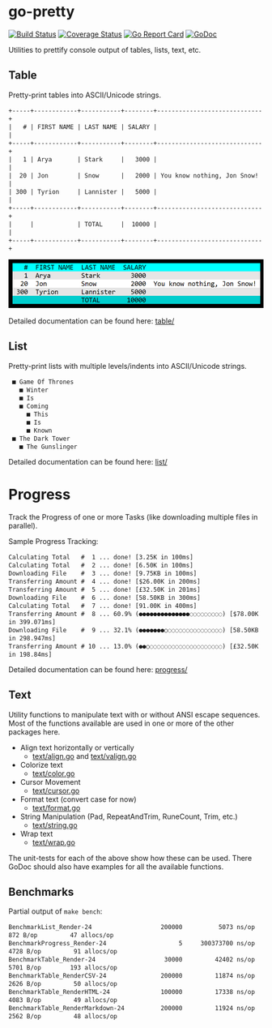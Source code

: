 # go-pretty

[![Build Status](https://travis-ci.com/jedib0t/go-pretty.svg?branch=master)](https://travis-ci.com/jedib0t/go-pretty)
[![Coverage Status](https://coveralls.io/repos/github/jedib0t/go-pretty/badge.svg?branch=master)](https://coveralls.io/github/jedib0t/go-pretty?branch=master)
[![Go Report Card](https://goreportcard.com/badge/github.com/jedib0t/go-pretty)](https://goreportcard.com/report/github.com/jedib0t/go-pretty)
[![GoDoc](https://godoc.org/github.com/jedib0t/go-pretty?status.svg)](https://godoc.org/github.com/jedib0t/go-pretty)


Utilities to prettify console output of tables, lists, text, etc.

## Table

Pretty-print tables into ASCII/Unicode strings.

```
+-----+------------+-----------+--------+-----------------------------+
|   # | FIRST NAME | LAST NAME | SALARY |                             |
+-----+------------+-----------+--------+-----------------------------+
|   1 | Arya       | Stark     |   3000 |                             |
|  20 | Jon        | Snow      |   2000 | You know nothing, Jon Snow! |
| 300 | Tyrion     | Lannister |   5000 |                             |
+-----+------------+-----------+--------+-----------------------------+
|     |            | TOTAL     |  10000 |                             |
+-----+------------+-----------+--------+-----------------------------+
```

<img src="table/images/table-StyleColoredBright.png" width="640px"/>

Detailed documentation can be found here: [table/](table/)

## List

Pretty-print lists with multiple levels/indents into ASCII/Unicode strings.

```
 ■ Game Of Thrones
   ■ Winter
   ■ Is
   ■ Coming
     ■ This
     ■ Is
     ■ Known
 ■ The Dark Tower
   ■ The Gunslinger
```

Detailed documentation can be found here: [list/](list/)

# Progress

Track the Progress of one or more Tasks (like downloading multiple files in
parallel).

Sample Progress Tracking:
```
Calculating Total   #  1 ... done! [3.25K in 100ms]
Calculating Total   #  2 ... done! [6.50K in 100ms]
Downloading File    #  3 ... done! [9.75KB in 100ms]
Transferring Amount #  4 ... done! [$26.00K in 200ms]
Transferring Amount #  5 ... done! [£32.50K in 201ms]
Downloading File    #  6 ... done! [58.50KB in 300ms]
Calculating Total   #  7 ... done! [91.00K in 400ms]
Transferring Amount #  8 ... 60.9% (●●●●●●●●●●●●●●◌◌◌◌◌◌◌◌◌) [$78.00K in 399.071ms]
Downloading File    #  9 ... 32.1% (●●●●●●●○◌◌◌◌◌◌◌◌◌◌◌◌◌◌◌) [58.50KB in 298.947ms]
Transferring Amount # 10 ... 13.0% (●●○◌◌◌◌◌◌◌◌◌◌◌◌◌◌◌◌◌◌◌◌) [£32.50K in 198.84ms]
```

Detailed documentation can be found here: [progress/](progress/)

## Text

Utility functions to manipulate text with or without ANSI escape sequences. Most
of the functions available are used in one or more of the other packages here.

   - Align text horizontally or vertically
     - [text/align.go](text/align.go) and [text/valign.go](text/valign.go)
   - Colorize text
     - [text/color.go](text/color.go)
   - Cursor Movement
     - [text/cursor.go](text/cursor.go)
   - Format text (convert case for now)
     - [text/format.go](text/format.go)
   - String Manipulation (Pad, RepeatAndTrim, RuneCount, Trim, etc.)
     - [text/string.go](text/string.go)
   - Wrap text
     - [text/wrap.go](text/wrap.go)

The unit-tests for each of the above show how these can be used. There GoDoc
should also have examples for all the available functions.

## Benchmarks

Partial output of `make bench`:
```
BenchmarkList_Render-24             	  200000	      5073 ns/op	     872 B/op	      47 allocs/op
BenchmarkProgress_Render-24         	       5	 300373700 ns/op	    4728 B/op	      91 allocs/op
BenchmarkTable_Render-24            	   30000	     42402 ns/op	    5701 B/op	     193 allocs/op
BenchmarkTable_RenderCSV-24         	  200000	     11874 ns/op	    2626 B/op	      50 allocs/op
BenchmarkTable_RenderHTML-24        	  100000	     17338 ns/op	    4083 B/op	      49 allocs/op
BenchmarkTable_RenderMarkdown-24    	  200000	     11924 ns/op	    2562 B/op	      48 allocs/op
```
